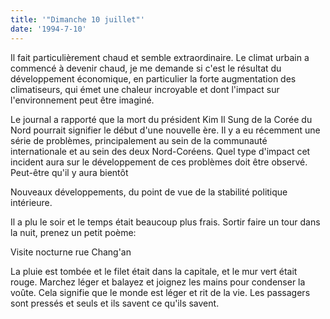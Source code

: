 ```yaml
---
title: '"Dimanche 10 juillet"'
date: '1994-7-10'
---
```


Il fait particulièrement chaud et semble extraordinaire. Le climat urbain a commencé à devenir chaud, je me demande si c'est le résultat du développement économique, en particulier la forte augmentation des climatiseurs, qui émet une chaleur incroyable et dont l'impact sur l'environnement peut être imaginé.

Le journal a rapporté que la mort du président Kim Il Sung de la Corée du Nord pourrait signifier le début d'une nouvelle ère. Il y a eu récemment une série de problèmes, principalement au sein de la communauté internationale et au sein des deux Nord-Coréens. Quel type d'impact cet incident aura sur le développement de ces problèmes doit être observé. Peut-être qu'il y aura bientôt

Nouveaux développements, du point de vue de la stabilité politique intérieure.

Il a plu le soir et le temps était beaucoup plus frais. Sortir faire un tour dans la nuit, prenez un petit poème:

Visite nocturne rue Chang'an

La pluie est tombée et le filet était dans la capitale, et le mur vert était rouge. Marchez léger et balayez et joignez les mains pour condenser la voûte. Cela signifie que le monde est léger et rit de la vie. Les passagers sont pressés et seuls et ils savent ce qu'ils savent.

